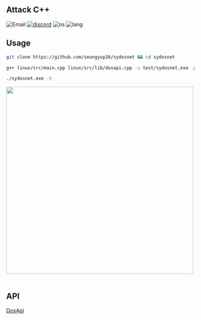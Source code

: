 ## Attack C++
![Email](https://img.shields.io/badge/about-Samcrobit@gmail.com-blue)
[![discord](https://img.shields.io/badge/discord-click-blue)](https://discord.gg/vRTprMUU8a)
![os](https://img.shields.io/badge/os-Windows10X-blue)
![lang](https://img.shields.io/badge/lang-cpp-blue)

## Usage

```sh
git clone https://github.com/seungyup26/sydosnet && cd sydosnet
```

```sh
g++ linux/src/main.cpp linux/src/lib/dosapi.cpp -o test/sydosnet.exe -pthread && cd test
```

```sh
./sydosnet.exe -h
```

<image src="image/sydosnet.png" width = "500px"><br><br>

## API
[DosApi](https://github.com/SmurfsCC/Attacking)
